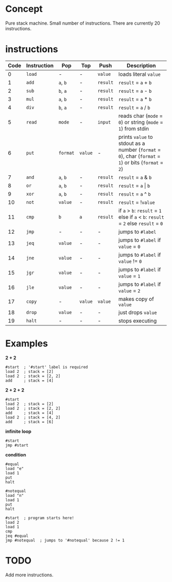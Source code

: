 # Concept 
Pure stack machine. Small number of instructions. There are currently 20 instructions.

# instructions
|Code|Instruction|Pop|Top|Push|Description|
|-|-|-|-|-|-|
|0|`load`|-|-|`value`|loads literal `value`|
|1|`add`|`a`, `b`|-|`result`|`result` = `a` + `b`|
|2|`sub`|`b`, `a`|-|`result`|`result` = `a` - `b`|
|3|`mul`|`a`, `b`|-|`result`|`result` = `a` * `b`|
|4|`div`|`b`, `a`|-|`result`|`result` = `a` / `b`|
|5|`read`|`mode`|-|`input`|reads char (`mode` = `0`) or string (`mode` = `1`) from stdin|
|6|`put`|`format`|`value`|-|prints `value` to stdout as a number (`format` = `0`), char (`format` = `1`) or bits (`format` = `2`)|
|7|`and`|`a`, `b`|-|`result`|`result` = `a` & `b`|
|8|`or`|`a`, `b`|-|`result`|`result` = `a` \| `b`|
|9|`xor`|`a`, `b`|-|`result`|`result` = `a` ^ `b`|
|10|`not`|`value`|-|`result`|`result` = !`value`|
|11|`cmp`|`b`|`a`|`result`|if `a` > `b`: `result` = `1` else if `a` < `b`: `result` = `2` else `result` = `0`|
|12|`jmp`|-|-|-|jumps to `#label`|
|13|`jeq`|`value`|-|-|jumps to `#label` if `value` = `0`|
|14|`jne`|`value`|-|-|jumps to `#label` if `value` != `0`|
|15|`jgr`|`value`|-|-|jumps to `#label` if `value` = `1`|
|16|`jle`|`value`|-|-|jumps to `#label` if `value` = `2`|
|17|`copy`|-|`value`|`value`|makes copy of `value`|
|18|`drop`|`value`|-|-|just drops `value`|
|19|`halt`|-|-|-|stops executing|

# Examples
**2 + 2**
```
#start  ; '#start' label is required
load 2  ; stack = [2]
load 2  ; stack = [2, 2]
add     ; stack = [4]
```

**2 + 2 + 2**
```
#start
load 2  ; stack = [2]
load 2  ; stack = [2, 2]
add     ; stack = [4]
load 2  ; stack = [4, 2]
add     ; stack = [6]
```

**infinite loop**
```
#start
jmp #start
```

**condition**
```
#equal
load "e"
load 1
put
halt

#notequal
load "n"
load 1
put
halt

#start  ; program starts here!
load 2
load 1
cmp 
jeq #equal
jmp #notequal  ; jumps to '#notequal' because 2 != 1
```
# TODO
Add more instructions.
